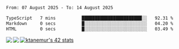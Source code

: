 <!--START_SECTION:waka-->

```txt
From: 07 August 2025 - To: 14 August 2025

TypeScript   7 mins          ███████████████████████░░   92.31 %
Markdown     0 secs          █░░░░░░░░░░░░░░░░░░░░░░░░   04.20 %
HTML         0 secs          █░░░░░░░░░░░░░░░░░░░░░░░░   03.49 %
```

<!--END_SECTION:waka-->
<a href="https://github.com/anuraghazra/github-readme-stats">
  <img align="left" src="https://github-readme-stats.vercel.app/api?username=Tanesan&count_private=true&show_icons=true" />
<img align="left" src="https://github-readme-stats.vercel.app/api/top-langs/?username=Tanesan" />
</a>

[![ktanemur's 42 stats](https://badge42.vercel.app/api/v2/cl1wslf6s002109l771rng2w8/stats?cursusId=21&coalitionId=62)](https://github.com/JaeSeoKim/badge42)
